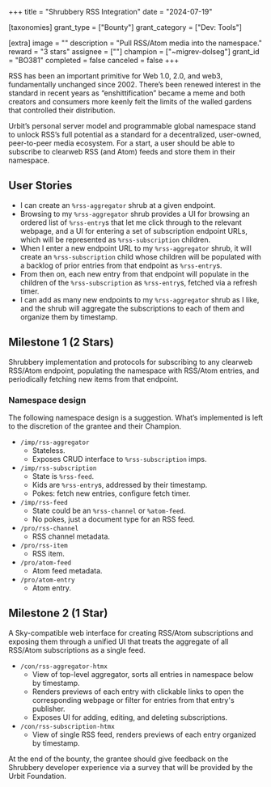+++
title = "Shrubbery RSS Integration"
date = "2024-07-19"

[taxonomies]
grant_type = ["Bounty"]
grant_category = ["Dev: Tools"]

[extra]
image = ""
description = "Pull RSS/Atom media into the namespace."
reward = "3 stars"
assignee = [""]
champion = ["~migrev-dolseg"]
grant_id = "BO381"
completed = false
canceled = false
+++

RSS has been an important primitive for Web 1.0, 2.0, and web3, fundamentally unchanged since 2002. There’s been renewed interest in the standard in recent years as “enshittification” became a meme and both creators and consumers more keenly felt the limits of the walled gardens that controlled their distribution.

Urbit’s personal server model and programmable global namespace stand to unlock RSS’s full potential as a standard for a decentralized, user-owned, peer-to-peer media ecosystem. For a start, a user should be able to subscribe to clearweb RSS (and Atom) feeds and store them in their namespace.

## User Stories

* I can create an `%rss-aggregator` shrub at a given endpoint.
* Browsing to my `%rss-aggregator` shrub provides a UI for browsing an ordered list of `%rss-entry`s that let me click through to the relevant webpage, and a UI for entering a set of subscription endpoint URLs, which will be represented as `%rss-subscription` children.
* When I enter a new endpoint URL to my `%rss-aggregator` shrub, it will create an `%rss-subscription` child whose children will be populated with a backlog of prior entries from that endpoint as `%rss-entry`s.
* From then on, each new entry from that endpoint will populate in the children of the `%rss-subscription` as `%rss-entry`s, fetched via a refresh timer.
* I can add as many new endpoints to my `%rss-aggregator` shrub as I like, and the shrub will aggregate the subscriptions to each of them and organize them by timestamp.

## Milestone 1 (2 Stars)

Shrubbery implementation and protocols for subscribing to any clearweb RSS/Atom endpoint, populating the namespace with RSS/Atom entries, and periodically fetching new items from that endpoint.

### Namespace design

The following namespace design is a suggestion. What’s implemented is left to the discretion of the grantee and their Champion.

* `/imp/rss-aggregator`
  * Stateless.
  * Exposes CRUD interface to `%rss-subscription` imps.
* `/imp/rss-subscription`
  * State is `%rss-feed`.
  * Kids are `%rss-entry`s, addressed by their timestamp.
  * Pokes: fetch new entries, configure fetch timer.
* `/imp/rss-feed`
  * State could be an `%rss-channel` or `%atom-feed`.
  * No pokes, just a document type for an RSS feed.
* `/pro/rss-channel`
  * RSS channel metadata.
* `/pro/rss-item`
  * RSS item.
* `/pro/atom-feed`
  * Atom feed metadata.
* `/pro/atom-entry`
  * Atom entry.

## Milestone 2 (1 Star)

A Sky-compatible web interface for creating RSS/Atom subscriptions and exposing them through a unified UI that treats the aggregate of all RSS/Atom subscriptions as a single feed.

* `/con/rss-aggregator-htmx`
  * View of top-level aggregator, sorts all entries in namespace below by timestamp.
  * Renders previews of each entry with clickable links to open the corresponding webpage or filter for entries from that entry's publisher.
  * Exposes UI for adding, editing, and deleting subscriptions.
* `/con/rss-subscription-htmx`
  * View of single RSS feed, renders previews of each entry organized by timestamp.
  
At the end of the bounty, the grantee should give feedback on the Shrubbery developer experience via a survey that will be provided by the Urbit Foundation.